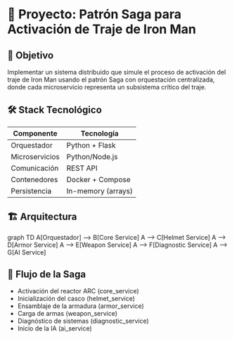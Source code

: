 # 🚀 Proyecto: Patrón Saga para Activación de Traje de Iron Man

## 📌 Objetivo
Implementar un sistema distribuido que simule el proceso de activación del traje de Iron Man usando el patrón Saga con orquestación centralizada, donde cada microservicio representa un subsistema crítico del traje.

## 🛠 Stack Tecnológico
| Componente       | Tecnología           |
|------------------|----------------------|
| Orquestador      | Python + Flask       |
| Microservicios   | Python/Node.js       |
| Comunicación     | REST API             |
| Contenedores     | Docker + Compose     |
| Persistencia     | In-memory (arrays)   |

## 🏗 Arquitectura
graph TD
    A[Orquestador] --> B[Core Service]
    A --> C[Helmet Service]
    A --> D[Armor Service]
    A --> E[Weapon Service]
    A --> F[Diagnostic Service]
    A --> G[AI Service]

## 🔄 Flujo de la Saga
- Activación del reactor ARC (core_service)
- Inicialización del casco (helmet_service)
- Ensamblaje de la armadura (armor_service)
- Carga de armas (weapon_service)
- Diagnóstico de sistemas (diagnostic_service)
- Inicio de la IA (ai_service)
